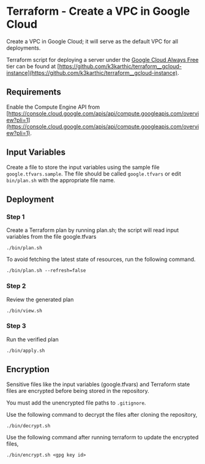 # Terraform - Create a VPC in Google Cloud
Create a VPC in Google Cloud; it will serve as the default VPC for all deployments.

Terraform script for deploying a server under the [Google Cloud Always Free](https://cloud.google.com/free/) tier can be found at [https://github.com/k3karthic/terraform__gcloud-instance](https://github.com/k3karthic/terraform__gcloud-instance).

## Requirements

Enable the Compute Engine API from [https://console.cloud.google.com/apis/api/compute.googleapis.com/overview?pli=1](https://console.cloud.google.com/apis/api/compute.googleapis.com/overview?pli=1).

## Input Variables

Create a file to store the input variables using the sample file `google.tfvars.sample`. The file should be called `google.tfvars` or edit `bin/plan.sh` with the appropriate file name.

## Deployment

### Step 1

Create a Terraform plan by running plan.sh; the script will read input variables from the file google.tfvars

```
./bin/plan.sh
```

To avoid fetching the latest state of resources, run the following command.

```
./bin/plan.sh --refresh=false
```

### Step 2

Review the generated plan

```
./bin/view.sh
```

### Step 3

Run the verified plan

```
./bin/apply.sh
```

## Encryption

Sensitive files like the input variables (google.tfvars) and Terraform state files are encrypted before being stored in the repository. 

You must add the unencrypted file paths to `.gitignore`.

Use the following command to decrypt the files after cloning the repository,

```
./bin/decrypt.sh
```

Use the following command after running terraform to update the encrypted files,

```
./bin/encrypt.sh <gpg key id>
```
